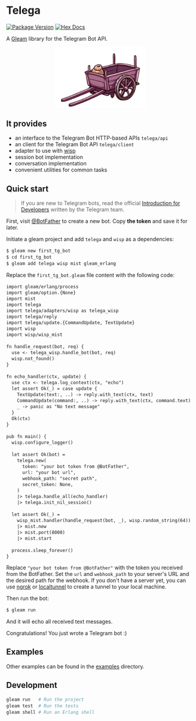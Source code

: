 # Telega

[![Package Version](https://img.shields.io/hexpm/v/telega)](https://hex.pm/packages/telega)
[![Hex Docs](https://img.shields.io/badge/hex-docs-ffaff3)](https://hexdocs.pm/telega/)

A [Gleam](https://gleam.run/) library for the Telegram Bot API.

<a href="#" target="blank">
  <img src="https://raw.githubusercontent.com/bondiano/telega-gleam/refs/heads/master/docs/logo.png" alt="Telega" width="244" style="display: block; margin: 0 auto;" />
</a>

## It provides

- an interface to the Telegram Bot HTTP-based APIs `telega/api`
- an client for the Telegram Bot API `telega/client`
- adapter to use with [wisp](https://github.com/gleam-wisp/wisp)
- session bot implementation
- conversation implementation
- convenient utilities for common tasks

## Quick start

> If you are new to Telegram bots, read the official [Introduction for Developers](https://core.telegram.org/bots) written by the Telegram team.

First, visit [@BotFather](https://t.me/botfather) to create a new bot. Copy **the token** and save it for later.

Initiate a gleam project and add `telega` and `wisp` as a dependencies:

```sh
$ gleam new first_tg_bot
$ cd first_tg_bot
$ gleam add telega wisp mist gleam_erlang
```

Replace the `first_tg_bot.gleam` file content with the following code:

```gleam
import gleam/erlang/process
import gleam/option.{None}
import mist
import telega
import telega/adapters/wisp as telega_wisp
import telega/reply
import telega/update.{CommandUpdate, TextUpdate}
import wisp
import wisp/wisp_mist

fn handle_request(bot, req) {
  use <- telega_wisp.handle_bot(bot, req)
  wisp.not_found()
}

fn echo_handler(ctx, update) {
  use ctx <- telega.log_context(ctx, "echo")
  let assert Ok(_) = case update {
    TextUpdate(text:, ..) -> reply.with_text(ctx, text)
    CommandUpdate(command:, ..) -> reply.with_text(ctx, command.text)
    _ -> panic as "No text message"
  }
  Ok(ctx)
}

pub fn main() {
  wisp.configure_logger()

  let assert Ok(bot) =
    telega.new(
      token: "your bot token from @BotFather",
      url: "your bot url",
      webhook_path: "secret path",
      secret_token: None,
    )
    |> telega.handle_all(echo_handler)
    |> telega.init_nil_session()

  let assert Ok(_) =
    wisp_mist.handler(handle_request(bot, _), wisp.random_string(64))
    |> mist.new
    |> mist.port(8000)
    |> mist.start

  process.sleep_forever()
}
```

Replace `"your bot token from @BotFather"` with the token you received from the BotFather. Set the `url` and `webhook_path` to your server's URL and the desired path for the webhook. If you don't have a server yet, you can use [ngrok](https://ngrok.com/) or [localtunnel](https://localtunnel.me/) to create a tunnel to your local machine.

Then run the bot:

```sh
$ gleam run
```

And it will echo all received text messages.

Congratulations! You just wrote a Telegram bot :)

## Examples

Other examples can be found in the [examples](./examples) directory.

## Development

```sh
gleam run   # Run the project
gleam test  # Run the tests
gleam shell # Run an Erlang shell
```
